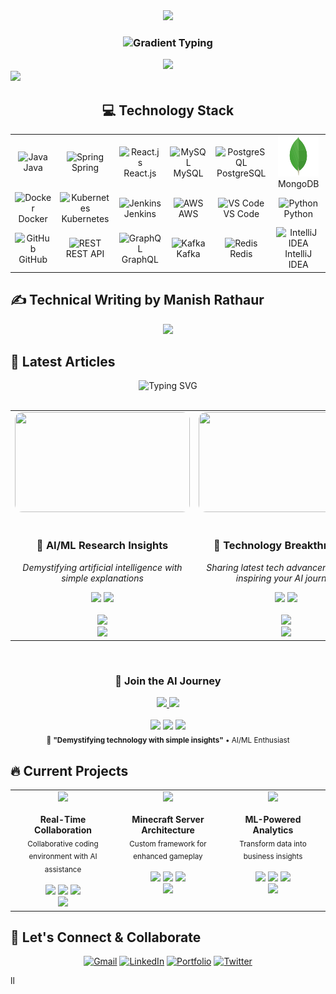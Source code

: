 <div align="center">
  <img src="https://capsule-render.vercel.app/api?type=waving&color=gradient&customColorList=0,2,2,30,26&height=150&section=header&text=Hi%20👋%20I'm%20Manish&fontSize=40&fontColor=fff&animation=twinkling&fontAlignY=35" />
</div>
<h3 align="center">
  <img src="https://readme-typing-svg.herokuapp.com?font=Orbitron&size=24&duration=2500&pause=1000&color=F75C7EFF&background=FFFFFF00&center=true&vCenter=true&width=500&lines=A+passionate+Java+Developer;Building+the+future+with+code;Innovation+through+technology" alt="Gradient Typing" />
</h3>
<div align="center">
  <img src="https://user-images.githubusercontent.com/74038190/225813708-98b745f2-7d22-48cf-9150-083f1b00d6c9.gif" width="500">
</div>
<div>
 <img src="https://user-images.githubusercontent.com/74038190/212284100-561aa473-3905-4a80-b561-0d28506553ee.gif" width="900"/>
</div>
<div align="center">
  <h2>💻 Technology Stack</h2>
  
  <table>
    <tr>
      <td align="center" width="96">
        <img src="https://techstack-generator.vercel.app/java-icon.svg" width="65" alt="Java"/>
        <br>Java
      </td>
      <td align="center" width="96">
        <img src="https://skillicons.dev/icons?i=spring" width="48" alt="Spring"/>
        <br>Spring
      </td>
      <td align="center" width="96">
       <img src="https://skillicons.dev/icons?i=react" width="48" alt="React.js"/>
<br>React.js
      </td>
      <td align="center" width="96">
        <img src="https://techstack-generator.vercel.app/mysql-icon.svg" width="65" alt="MySQL"/>
        <br>MySQL
      </td>
      <td align="center" width="96">
        <img src="https://skillicons.dev/icons?i=postgres" width="48" alt="PostgreSQL"/>
        <br>PostgreSQL
      </td>
      <td align="center" width="96">
        <img src="https://raw.githubusercontent.com/devicons/devicon/master/icons/mongodb/mongodb-original.svg" width="65" alt="MongoDB"/>
        <br>MongoDB
      </td>
    </tr>
    <tr>
      <td align="center" width="96">
        <img src="https://techstack-generator.vercel.app/docker-icon.svg" width="65" alt="Docker"/>
        <br>Docker
      </td>
      <td align="center" width="96">
        <img src="https://techstack-generator.vercel.app/kubernetes-icon.svg" width="65" alt="Kubernetes"/>
        <br>Kubernetes
      </td>
      <td align="center" width="96">
        <img src="https://skillicons.dev/icons?i=jenkins" width="48" alt="Jenkins"/>
        <br>Jenkins
      </td>
      <td align="center" width="96">
        <img src="https://techstack-generator.vercel.app/aws-icon.svg" width="65" alt="AWS"/>
        <br>AWS
      </td>
      <td align="center" width="96">
        <img src="https://skillicons.dev/icons?i=vscode" width="48" alt="VS Code"/>
<br>VS Code
      </td>
      <td align="center" width="96">
       <img src="https://skillicons.dev/icons?i=python" width="48" alt="Python"/>
<br>Python
      </td>
    </tr>
    <tr>
      <td align="center" width="96">
        <img src="https://techstack-generator.vercel.app/github-icon.svg" width="65" alt="GitHub"/>
        <br>GitHub
      </td>
      <td align="center" width="96">
        <img src="https://techstack-generator.vercel.app/restapi-icon.svg" width="65" alt="REST"/>
        <br>REST API
      </td>
      <td align="center" width="96">
        <img src="https://techstack-generator.vercel.app/graphql-icon.svg" width="65" alt="GraphQL"/>
        <br>GraphQL
      </td>
      <td align="center" width="96">
        <img src="https://skillicons.dev/icons?i=kafka" width="48" alt="Kafka"/>
        <br>Kafka
      </td>
      <td align="center" width="96">
<img src="https://skillicons.dev/icons?i=redis&theme=dark" width="65" alt="Redis"/>
        <br>Redis
      </td>
      <td align="center" width="96">
     <img src="https://skillicons.dev/icons?i=idea&theme=dark" width="65" alt="IntelliJ IDEA"/>
<br>IntelliJ IDEA
      </td>
    </tr>
  </table>
</div>

## ✍️ Technical Writing by Manish Rathaur

<div align="center">
  <img src="https://user-images.githubusercontent.com/74038190/235224431-e8c8c12e-6826-47f1-89fb-2ddad83b3abf.gif" width="300">
</div>

## 📝 Latest Articles

<div align="center">
  <img src="https://readme-typing-svg.herokuapp.com?font=JetBrains+Mono&weight=600&size=28&pause=1000&color=F7F7F7,FFFFFF,EBEBEB&center=true&width=500&lines=AI%2FML+Enthusiast;Demystifying+Technology;Simple+Insights" alt="Typing SVG" />
</div>
<br>

<div align="center">
  <table>
    <tr>
      <td align="center" width="300">
        <img width="280" height="160" src="https://via.placeholder.com/280x160/FF6B35/FFFFFF?text=AI%2FML+Research+Insights" style="border-radius: 12px;" />
        <br><br>
        <h3>🤖 AI/ML Research Insights</h3>
        <p><em>Demystifying artificial intelligence with simple explanations</em></p>
        <img src="https://img.shields.io/badge/AI%2FML-FF6B35?style=flat&logo=tensorflow&logoColor=white" />
        <img src="https://img.shields.io/badge/Research-4CAF50?style=flat" />
        <br><br>
        <a href="https://manishrathaur10.medium.com/">
          <img src="https://img.shields.io/badge/👏_Read_More-FF6B35?style=for-the-badge&logoColor=white" />
        </a>
        <br>
        <a href="https://manishrathaur10.medium.com/">
          <img src="https://img.shields.io/badge/View_on_Medium-12100E?style=for-the-badge&logo=medium&logoColor=white" />
        </a>
      </td>
      <td align="center" width="300">
        <img width="280" height="160" src="https://via.placeholder.com/280x160/2196F3/FFFFFF?text=Technology+Breakthroughs" style="border-radius: 12px;" />
        <br><br>
        <h3>🚀 Technology Breakthroughs</h3>
        <p><em>Sharing latest tech advancements and inspiring your AI journey</em></p>
        <img src="https://img.shields.io/badge/Technology-2196F3?style=flat&logo=gear&logoColor=white" />
        <img src="https://img.shields.io/badge/Innovation-4CAF50?style=flat" />
        <br><br>
        <a href="https://manishrathaur10.medium.com/">
          <img src="https://img.shields.io/badge/👏_Explore-2196F3?style=for-the-badge&logoColor=white" />
        </a>
        <br>
        <a href="https://manishrathaur10.medium.com/">
          <img src="https://img.shields.io/badge/View_on_Medium-12100E?style=for-the-badge&logo=medium&logoColor=white" />
        </a>
      </td>
    </tr>
  </table>
</div>

<br>

<div align="center">
  <h3>🧠 Join the AI Journey</h3>
  <a href="https://manishrathaur10.medium.com/">
    <img src="https://img.shields.io/badge/✍️_Follow_for_AI_Insights-12100E?style=for-the-badge&logo=medium&logoColor=white" />
  </a>
  <a href="https://manishrathaur10.medium.com/">
    <img src="https://img.shields.io/badge/🔔_Get_Notified-FF5722?style=for-the-badge&logo=medium&logoColor=white" />
  </a>
  <br><br>
  <img src="https://img.shields.io/badge/🤖_AI%2FML_Focus-success?style=flat-square&logo=tensorflow" />
  <img src="https://img.shields.io/badge/💡_Simple_Insights-orange?style=flat-square&logo=lightbulb" />
  <img src="https://img.shields.io/badge/🔬_Research_Based-blue?style=flat-square&logo=microscope" />
  <br>
  <sub>🚀 <strong>"Demystifying technology with simple insights"</strong> • AI/ML Enthusiast</sub>
</div>

## 🔥 Current Projects

<table>
  <tr>
    <td width="33%" valign="top">
      <div align="center">
        <img src="https://img.shields.io/badge/🤖_DeCo_Platform-Active-00C853?style=for-the-badge" />
        <br><br>
        <b>Real-Time Collaboration</b><br>
        <sub>Collaborative coding environment with AI assistance</sub><br><br>
        <img src="https://img.shields.io/badge/React-61DAFB?style=flat&logo=react&logoColor=black" />
        <img src="https://img.shields.io/badge/Node.js-339933?style=flat&logo=node.js&logoColor=white" />
        <img src="https://img.shields.io/badge/Socket.io-010101?style=flat&logo=socket.io&logoColor=white" />
        <br>
        <img src="https://img.shields.io/badge/Progress-75%25-yellow?style=flat-square" />
      </div>
    </td>
    <td width="33%" valign="top">
      <div align="center">
        <img src="https://img.shields.io/badge/⛏️_MCP_Mod_Framework-In_Development-FF6B6B?style=for-the-badge" />
        <br><br>
        <b>Minecraft Server Architecture</b><br>
        <sub>Custom framework for enhanced gameplay</sub><br><br>
        <img src="https://img.shields.io/badge/Java-ED8B00?style=flat&logo=openjdk&logoColor=white" />
        <img src="https://img.shields.io/badge/Spigot-FF9900?style=flat" />
        <img src="https://img.shields.io/badge/Redis-DC382D?style=flat&logo=redis&logoColor=white" />
        <br>
        <img src="https://img.shields.io/badge/Progress-60%25-orange?style=flat-square" />
      </div>
    </td>
    <td width="33%" valign="top">
      <div align="center">
        <img src="https://img.shields.io/badge/📊_ML_Analytics-Beta-4ECDC4?style=for-the-badge" />
        <br><br>
        <b>ML-Powered Analytics</b><br>
        <sub>Transform data into business insights</sub><br><br>
        <img src="https://img.shields.io/badge/Python-3776AB?style=flat&logo=python&logoColor=white" />
        <img src="https://img.shields.io/badge/TensorFlow-FF6F00?style=flat&logo=tensorflow&logoColor=white" />
        <img src="https://img.shields.io/badge/AWS-232F3E?style=flat&logo=amazon-aws&logoColor=white" />
        <br>
        <img src="https://img.shields.io/badge/Progress-85%25-green?style=flat-square" />
      </div>
    </td>
  </tr>
</table>

## 🤝 Let's Connect & Collaborate

<div align="center">
  
[![Gmail](https://img.shields.io/badge/Gmail-333333?style=for-the-badge&logo=gmail&logoColor=red)](mailto:mrathaur704@gmail.com)
[![LinkedIn](https://img.shields.io/badge/LinkedIn-333333?style=for-the-badge&logo=linkedin&logoColor=blue)](https://www.linkedin.com/in/manish-rathaur-80b40b24a/)
[![Portfolio](https://img.shields.io/badge/Portfolio-333333?style=for-the-badge&logo=firefox&logoColor=orange)](https://yourportfolio.com)
[![Twitter](https://img.shields.io/badge/Twitter-333333?style=for-the-badge&logo=twitter&logoColor=1DA1F2)](https://x.com/mrathaur704)

</div>
ll

